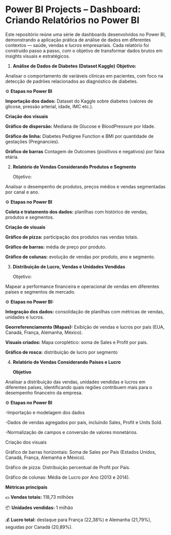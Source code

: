 # Power BI Projects – Dashboard: Criando Relatórios no Power BI 


Este repositório reúne uma série de dashboards desenvolvidos no Power BI, demonstrando a aplicação prática de análise de dados em diferentes contextos — saúde, vendas e lucros empresariais.
Cada relatório foi construído passo a passo, com o objetivo de transformar dados brutos em insights visuais e estratégicos.

 1.  **Análise de Dados de Diabetes (Dataset Kaggle)**
    **Objetivo:**

Analisar o comportamento de variáveis clínicas em pacientes, com foco na detecção de padrões relacionados ao diagnóstico de diabetes.

⚙️ **Etapas no Power BI** 

**Importação dos dados:** Dataset do Kaggle sobre diabetes (valores de glicose, pressão arterial, idade, IMC etc.).

**Criação dos visuais**

**Gráfico de dispersão:** Mediana de Glucose e BloodPressure por Idade.

**Gráfico de linha:** Diabetes Pedigree Function e BMI por quantidade de gestações (Pregnancies).

**Gráfico de barras** Contagem de Outcomes (positivos e negativos) por faixa etária.


2. **Relatório de Vendas Considerando Produtos e Segmento**

   Objetivo:

Analisar o desempenho de produtos, preços médios e vendas segmentadas por canal e ano.

⚙️ **Etapas no Power BI**

**Coleta e tratamento dos dados:** planilhas com histórico de vendas, produtos e segmentos.

**Criação de visuais**

**Gráfico de pizza:** participação dos produtos nas vendas totais.

**Gráfico de barras:** média de preço por produto.

**Gráfico de colunas:** evolução de vendas por produto, ano e segmento.



3. **Distribuição de Lucro, Vendas e Unidades Vendidas**

   Objetivo:

Mapear a performance financeira e operacional de vendas em diferentes países e segmentos de mercado.

⚙️ **Etapas no Power BI:**

**Integração dos dados:** consolidação de planilhas com métricas de vendas, unidades e lucros.

**Georreferenciamento (Mapas):** Exibição de vendas e lucros por país (EUA, Canadá, França, Alemanha, México).

**Visuais criados:** Mapa coroplético: soma de Sales e Profit por país.

**Gráfico de rosca:** distribuição de lucro por segmento



4. **Relatório de Vendas Considerando Países e Lucro**

   **Objetivo**

Analisar a distribuição das vendas, unidades vendidas e lucros em diferentes países, identificando quais regiões contribuem mais para o desempenho financeiro da empresa.

⚙️ **Etapas no Power BI**

-Importação e modelagem dos dados

-Dados de vendas agregados por país, incluindo Sales, Profit e Units Sold.

-Normalização de campos e conversão de valores monetários.


Criação dos visuais

Gráfico de barras horizontais: Soma de Sales por País (Estados Unidos, Canadá, França, Alemanha e México).

Gráfico de pizza: Distribuição percentual de Profit por País.

Gráfico de colunas: Média de Lucro por Ano (2013 e 2014).

**Métricas principais**

💵 **Vendas totais:** 118,73 milhões

📦 **Unidades vendidas:** 1 milhão

💰 **Lucro total:** destaque para França (22,38%) e Alemanha (21,79%), seguidas por Canadá (20,89%).


















